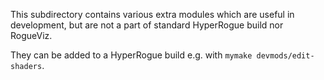 This subdirectory contains various extra modules which are useful in development,
but are not a part of standard HyperRogue build nor RogueViz.

They can be added to a HyperRogue build e.g. with `mymake devmods/edit-shaders`.
